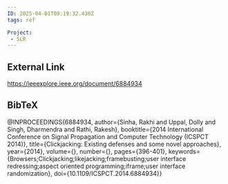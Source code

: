 ```yaml
---
ID: 2025-04-01T09:19:32.430Z
tags: ref

Project:
 - SLR
---
```

## External Link

https://ieeexplore.ieee.org/document/6884934

## BibTeX

@INPROCEEDINGS{6884934,   author={Sinha, Rakhi and Uppal, Dolly and Singh, Dharmendra and Rathi, Rakesh},   booktitle={2014 International Conference on Signal Propagation and Computer Technology (ICSPCT 2014)},    title={Clickjacking: Existing defenses and some novel approaches},    year={2014},   volume={},   number={},   pages={396-401},   keywords={Browsers;Clickjacking;likejacking;framebusting;user interface redressing;aspect oriented programming;iframe;user interface randomization},   doi={10.1109/ICSPCT.2014.6884934}}
